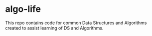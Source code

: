 # algo-life
This repo contains code for common Data Structures and Algorithms created to assist learning of DS and Algorithms. 
